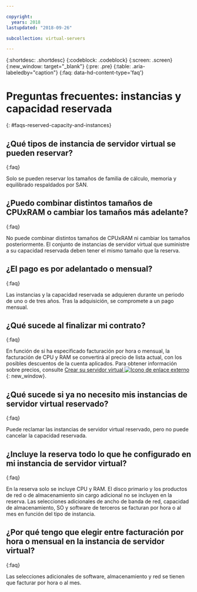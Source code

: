 ```yaml
---

copyright:
  years: 2018
lastupdated: "2018-09-26"

subcollection: virtual-servers

---
```


{:shortdesc: .shortdesc}
{:codeblock: .codeblock}
{:screen: .screen}
{:new_window: target="_blank"}
{:pre: .pre}
{:table: .aria-labeledby="caption"}
{:faq: data-hd-content-type='faq'}

# Preguntas frecuentes: instancias y capacidad reservada
{: #faqs-reserved-capacity-and-instances}

## ¿Qué tipos de instancia de servidor virtual se pueden reservar?
{:faq}

Solo se pueden reservar los tamaños de familia de cálculo, memoria y equilibrado respaldados por SAN.

## ¿Puedo combinar distintos tamaños de CPUxRAM o cambiar los tamaños más adelante?
{:faq}

No puede combinar distintos tamaños de CPUxRAM ni cambiar los tamaños posteriormente. El conjunto de instancias de servidor virtual que suministre a su capacidad reservada deben tener el mismo tamaño que la reserva.

## ¿El pago es por adelantado o mensual?
{:faq}

Las instancias y la capacidad reservada se adquieren durante un periodo de uno o de tres años. Tras la adquisición, se compromete a un pago mensual.

## ¿Qué sucede al finalizar mi contrato?
{:faq}

En función de si ha especificado facturación por hora o mensual, la facturación de CPU y RAM se convertirá al precio de lista actual, con los posibles descuentos de la cuenta aplicados. Para obtener información sobre precios, consulte [Crear su servidor virtual ![Icono de enlace externo](../icons/launch-glyph.svg "Icono de enlace externo")](https://www.ibm.com/cloud-computing/bluemix/virtual-servers){: new_window}.

## ¿Qué sucede si ya no necesito mis instancias de servidor virtual reservado?
{:faq}

Puede reclamar las instancias de servidor virtual reservado, pero no puede cancelar la capacidad reservada.

## ¿Incluye la reserva todo lo que he configurado en mi instancia de servidor virtual?
{:faq}

En la reserva solo se incluye CPU y RAM. El disco primario y los productos de red o de almacenamiento sin cargo adicional no se incluyen en la reserva. Las selecciones adicionales de ancho de banda de red, capacidad de almacenamiento, SO y software de terceros se facturan por hora o al mes en función del tipo de instancia.

## ¿Por qué tengo que elegir entre facturación por hora o mensual en la instancia de servidor virtual?
{:faq}

Las selecciones adicionales de software, almacenamiento y red se tienen que facturar por hora o al mes.
